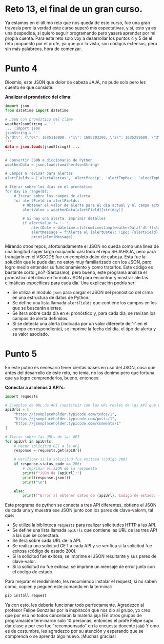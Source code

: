 # Reto 13, el final de un gran curso.

Ya estamos en el último reto que nos queda de este curso, fue una gran travesía pero la verdad este curso superó mis espectativas, y si, esto ya es una despedida, si quiero seguir programando pero yaserá aprender por mi propia cuenta.
Para este reto solo voy a desarrollar los puntos 4 y 5 de el reto propuesto por el profe, ya que por lo visto, son códigos extensos, pero sin más palabreos, hora de comenzar.

# Punto 4
Diosmio, este JSON que dolor de cabeza JAJA, no pude solo pero les cuento en que consiste:

**Analizar el pronóstico del clima:**

```python
import json
from datetime import datetime

# JSON con pronóstico del clima
weatherJsonString = '''
... (import json
jsonString = '''
{\"dt\": {\"0\": 1685116800, \"1\": 1685203200, \"2\": 1685289600, \"3\": 1685376000, \"4\": 1685462400, \"5\": 1685548800, \"6\": 1685635200, \"7\": 1685721600}, \"sunrise\": {\"0\": 1685097348, \"1\": 1685183745, \"2\": 1685270143, \"3\": 1685356542, \"4\": 1685442942, \"5\": 1685529342, \"6\": 1685615743, \"7\": 1685702145}, \"sunset\": {\"0\": 1685143042, \"1\": 1685229458, \"2\": 1685315875, \"3\": 1685402291, \"4\": 1685488708, \"5\": 1685575124, \"6\": 1685661541, \"7\": 1685747958}, \"moonrise\": {\"0\": 1685118300, \"1\": 1685207460, \"2\": 1685296620, \"3\": 1685385720, \"4\": 1685474880, \"5\": 1685564220, \"6\": 1685653740, \"7\": 1685743500}, \"moonset\": {\"0\": 0, \"1\": 1685164320, \"2\": 1685253000, \"3\": 1685341560, \"4\": 1685430120, \"5\": 1685518740, \"6\": 1685607600, \"7\": 1685696640}, \"moon_phase\": {\"0\": 0.22, \"1\": 0.25, \"2\": 0.28, \"3\": 0.31, \"4\": 0.35, \"5\": 0.38, \"6\": 0.41, \"7\": 0.45}, \"pressure\": {\"0\": 1011, \"1\": 1012, \"2\": 1012, \"3\": 1012, \"4\": 1012, \"5\": 1012, \"6\": 1012, \"7\": 1011}, \"humidity\": {\"0\": 85, \"1\": 61, \"2\": 68, \"3\": 74, \"4\": 84, \"5\": 66, \"6\": 81, \"7\": 82}, \"dew_point\": {\"0\": 23.93, \"1\": 22.5, \"2\": 23.67, \"3\": 23.35, \"4\": 24.22, \"5\": 22.73, \"6\": 23.18, \"7\": 22.93}, \"velViento\": {\"0\": 3.56, \"1\": 5.07, \"2\": 5.38, \"3\": 3.95, \"4\": 4.74, \"5\": 3.75, \"6\": 4.08, \"7\": 5.94}, \"dirViento\": {\"0\": 188, \"1\": 14, \"2\": 21, \"3\": 23, \"4\": 40, \"5\": 330, \"6\": 176, \"7\": 168}, \"wind_gust\": {\"0\": 6.47, \"1\": 8.86, \"2\": 8.95, \"3\": 6.12, \"4\": 7.17, \"5\": 5.4, \"6\": 5.13, \"7\": 9.67}, \"weather\": {\"0\": [{\"id\": 501, \"main\": \"Rain\", \"description\": \"lluvia moderada\", \"icon\": \"10d\"}], \"1\": [{\"id\": 500, \"main\": \"Rain\", \"description\": \"lluvia ligera\", \"icon\": \"10d\"}], \"2\": [{\"id\": 501, \"main\": \"Rain\", \"description\": \"lluvia moderada\", \"icon\": \"10d\"}], \"3\": [{\"id\": 500, \"main\": \"Rain\", \"description\": \"lluvia ligera\", \"icon\": \"10d\"}], \"4\": [{\"id\": 501, \"main\": \"Rain\", \"description\": \"lluvia moderada\", \"icon\": \"10d\"}], \"5\": [{\"id\": 500, \"main\": \"Rain\", \"description\": \"lluvia ligera\", \"icon\": \"10d\"}], \"6\": [{\"id\": 500, \"main\": \"Rain\", \"description\": \"lluvia ligera\", \"icon\": \"10d\"}], \"7\": [{\"id\": 500, \"main\": \"Rain\", \"description\": \"lluvia ligera\", \"icon\": \"10d\"}]}, \"clouds\": {\"0\": 100, \"1\": 82, \"2\": 99, \"3\": 100, \"4\": 100, \"5\": 59, \"6\": 100, \"7\": 100}, \"pop\": {\"0\": 1.0, \"1\": 0.65, \"2\": 0.98, \"3\": 0.86, \"4\": 1.0, \"5\": 0.62, \"6\": 0.93, \"7\": 0.95}, \"prcp\": {\"0\": 40.0, \"1\": 1.65, \"2\": 14.01, \"3\": 5.07, \"4\": 16.55, \"5\": 2.17, \"6\": 2.77, \"7\": 1.73}, \"uvi\": {\"0\": 10.14, \"1\": 12.78, \"2\": 12.73, \"3\": 8.44, \"4\": 0.59, \"5\": 1.0, \"6\": 1.0, \"7\": 1.0}, \"temp.day\": {\"0\": 26.62, \"1\": 30.95, \"2\": 30.17, \"3\": 28.37, \"4\": 27.22, \"5\": 29.78, \"6\": 26.83, \"7\": 26.36}, \"tmpMin\": {\"0\": 25.64, \"1\": 24.64, \"2\": 25.84, \"3\": 25.56, \"4\": 25.72, \"5\": 24.86, \"6\": 25.96, \"7\": 25.47}, \"tmpMax\": {\"0\": 27.16, \"1\": 31.1, \"2\": 30.2, \"3\": 29.5, \"4\": 28.87, \"5\": 29.78, \"6\": 28.96, \"7\": 28.25}, \"temp.night\": {\"0\": 25.67, \"1\": 27.39, \"2\": 26.24, \"3\": 27.2, \"4\": 25.92, \"5\": 27.14, \"6\": 26.56, \"7\": 25.66}, \"temp.eve\": {\"0\": 25.91, \"1\": 28.73, \"2\": 27.42, \"3\": 28.27, \"4\": 27.94, \"5\": 29.29, \"6\": 28.96, \"7\": 28.12}, \"temp.morn\": {\"0\": 26.5, \"1\": 24.64, \"2\": 26.13, \"3\": 25.72, \"4\": 26.04, \"5\": 24.86, \"6\": 25.98, \"7\": 25.57}, \"feels_like.day\": {\"0\": 26.62, \"1\": 34.99, \"2\": 34.96, \"3\": 32.03, \"4\": 30.67, \"5\": 33.62, \"6\": 29.45, \"7\": 26.36}, \"feels_like.night\": {\"0\": 26.56, \"1\": 30.98, \"2\": 26.24, \"3\": 30.62, \"4\": 26.84, \"5\": 30.16, \"6\": 26.56, \"7\": 26.45}, \"feels_like.eve\": {\"0\": 26.85, \"1\": 32.49, \"2\": 30.94, \"3\": 31.8, \"4\": 31.51, \"5\": 33.17, \"6\": 32.64, \"7\": 31.18}, \"feels_like.morn\": {\"0\": 26.5, \"1\": 25.48, \"2\": 26.13, \"3\": 26.62, \"4\": 26.04, \"5\": 25.73, \"6\": 25.98, \"7\": 26.4}, \"date\": {\"0\": 1685098800000, \"1\": 1685185200000, \"2\": 1685271600000, \"3\": 1685358000000, \"4\": 1685444400000, \"5\": 1685530800000, \"6\": 1685617200000, \"7\": 1685703600000}, \"main\": {\"0\": \"Rain\", \"1\": \"Rain\", \"2\": \"Rain\", \"3\": \"Rain\", \"4\": \"Rain\", \"5\": \"Rain\", \"6\": \"Rain\", \"7\": \"Rain\"}, \"description\": {\"0\": \"lluvia moderada\", \"1\": \"lluvia ligera\", \"2\": \"lluvia moderada\", \"3\": \"lluvia ligera\", \"4\": \"lluvia moderada\", \"5\": \"lluvia ligera\", \"6\": \"lluvia ligera\", \"7\": \"lluvia ligera\"}, \"icono\": {\"0\": \"10d\", \"1\": \"10d\", \"2\": \"10d\", \"3\": \"10d\", \"4\": \"10d\", \"5\": \"10d\", \"6\": \"10d\", \"7\": \"10d\"}, \"alertPrecip\": {\"0\": \"X\", \"1\": \"-\", \"2\": \"-\", \"3\": \"-\", \"4\": \"-\", \"5\": \"-\", \"6\": \"-\", \"7\": \"-\"}, \"alertAlertas\": {\"0\": \"-\", \"1\": \"-\", \"2\": \"-\", \"3\": \"-\", \"4\": \"-\", \"5\": \"-\", \"6\": \"-\", \"7\": \"-\"}, \"alertVelViento\": {\"0\": \"-\", \"1\": \"-\", \"2\": \"X\", \"3\": \"-\", \"4\": \"-\", \"5\": \"-\", \"6\": \"-\", \"7\": \"-\"}, \"alertTmpMax\": {\"0\": \"-\", \"1\": \"-\", \"2\": \"-\", \"3\": \"-\", \"4\": \"-\", \"5\": \"X\", \"6\": \"-\", \"7\": \"-\"}, \"alertTmpMin\": {\"0\": \"-\", \"1\": \"X\", \"2\": \"-\", \"3\": \"-\", \"4\": \"-\", \"5\": \"-\", \"6\": \"-\", \"7\": \"-\"}, \"recomendaciones\": {\"lluvias\": \"Realice una revisi\\u00f3n y limpieza a la red de desague y canales existentes ENTER8 Cuente con una estaci\\u00f3n de bombeo, que debe estar ubicada en el punto m\\u00e1s bajo del predio. Aseg\\u00farese de encender y probar el sistema de bombeo al menos una vez al mes y hacer un mantenimiento mensual al equipo de bombeoENTER8 Los productos alojados en zonas de almacenamiento deben mantenersen sobre estibas - estanterias, con el fin de que no entren en contacto directo con el agua.\", \"vientos\": \"-\", \"temperatura\": \"-\"}}
'''
data = json.loads(jsonString)) ...
'''

# Convertir JSON a diccionario de Python
weatherData = json.loads(weatherJsonString)

# Campos a revisar para alertas
alertFields = ['alertAlertas', 'alertPrecip', 'alertTmpMax', 'alertTmpMin', 'alertVelViento']

# Iterar sobre los días en el pronóstico
for day in range(8):
    # Iterar sobre los campos de alerta
    for alertField in alertFields:
        # Obtener el valor de alerta para el día actual y el campo actual
        alertValue = weatherData[alertField][str(day)]

        # Si hay una alerta, imprimir detalles
        if alertValue != '-':
            alertDate = datetime.utcfromtimestamp(weatherData['dt'][str(day)]).strftime('%Y-%m-%d %H:%M:%S')
            alertMessage = f"Alerta el {alertDate}: Tipo: {alertField}, Valor: {alertValue}"
            print(alertMessage)

````

Mirando otros repos, afortunadamente el JSON no queda como una linea de una longitud super larga ocupando casi todo el repo SHJAHSJA, pero para trabajarlo en el VSCODE fue un completo dolor de cabeza.
Esta fue la solución que le pude dar, no estoy muy familiarizado con los JSON, pero logro medio entender su funcionamiento y como tratarlos. Este código es bastante corto ¿no? (Sarcasmo), pero bueno, este programa analiza el pronóstico del clima en formato JSON para encontrar y mostrar alertas climáticas específicas para cada día. Una explicación podría ser:

- Se utiliza el módulo `json` para cargar el JSON del pronóstico del clima en una estructura de datos de Python.
- Se define una lista llamada `alertFields` que contiene los campos en los que se buscarán alertas.
- Se itera sobre cada día en el pronóstico y, para cada día, se revisan los campos de alerta definidos.
- Si se detecta una alerta (indicada por un valor diferente de '-' en el campo correspondiente), se imprime la fecha del día, el tipo de alerta y su valor asociado.


# Punto 5

En este putno es necesario tener ciertas bases en uso del JSON, cosa que antes del desarrollo de este reto, no tenía, no los donimo pero que fortuna que ya logro comprenderlos, bueno, entonces:

**Conectar a al menos 3 API's:**

```python
import requests

# Ejemplos de URL de API (sustituir con las URL reales de las API que desees consultar)
apiUrls = [
    "https://jsonplaceholder.typicode.com/todos/1",
    "https://jsonplaceholder.typicode.com/posts/1",
    "https://jsonplaceholder.typicode.com/comments/1"
]

# Iterar sobre las URLs de las API
for apiUrl in apiUrls:
    # Hacer solicitud GET a la API
    response = requests.get(apiUrl)

    # Verificar si la solicitud fue exitosa (código 200)
    if response.status_code == 200:
        # Imprimir el JSON de la respuesta
        print(f"JSON de {apiUrl}:")
        print(response.json())
        print("\n")

    else:
        print(f"Error al obtener datos de {apiUrl}. Código de estado: {response.status_code}")

````

Este programa de python se conecta a tres API diferentes, obtiene el JSON de cada una y muestra ese JSON junto con los pares de clave-valorm, tal que:

- Se utiliza la biblioteca `requests` para realizar solicitudes HTTP a las API.
- Se define una lista llamada `apiUrls` que contiene las URL de las tres API a las que se conectará.
- Se itera sobre cada URL de la API.
- Se realiza una solicitud GET a cada API y se verifica si la solicitud fue exitosa (código de estado 200).
- Si la solicitud fue exitosa, se imprime el JSON resultante y sus pares de clave-valor.
- Si la solicitud no fue exitosa, se imprime un mensaje de error junto con el código de estado.

Para mejorar el rendimineto, les recomiendo instalar el request, si no saben como, copien y peguen este comando en la terminal:
```python
pip install request
````
Ya con esto, les debería funcionar todo perfectamente.
Agradezco al profesor Felipe Gonzales por la inspiracón que nos dio al grupo, yo creo que por eso no todos cancelaron la materia jaja (En otros grupos de programación terminaron solo 10 personas, entonces el profe Felipe supo dar clase y por eso fue "recompensado" en la encuesta docente jaja)
Y omo es de costumbre, les agradezco por su atención y esperando que se comprenda o se aprenda algo nuevo. ¡Muchas gracias!

